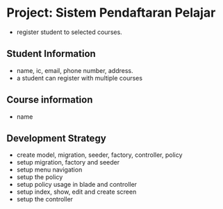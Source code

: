 # Project: Sistem Pendaftaran Pelajar

- register student to selected courses.

## Student Information

- name, ic, email, phone number, address.
- a student can register with multiple courses

## Course information

- name

## Development Strategy

- create model, migration, seeder, factory, controller, policy
- setup migration, factory and seeder
- setup menu navigation
- setup the policy
- setup policy usage in blade and controller
- setup index, show, edit and create screen
- setup the controller
